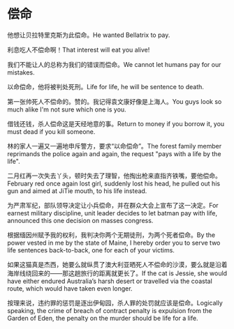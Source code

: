 # 偿命

<p><span class="chinese">他想让贝拉特里克斯为此偿命。</span><span class="english">He wanted Bellatrix to pay.</span></p>

<p><span class="chinese">利息吃人不偿命啊！</span><span class="english">That interest will eat you alive!</span></p>

<p><span class="chinese">我们不能让人的总称为我们的错误而偿命。</span><span class="english">We cannot let humans pay for our mistakes.</span></p>

<p><span class="chinese">以命偿命，他将被判处死刑。</span><span class="english">Life for life, he will be sentence to death.</span></p>

<p><span class="chinese">第一张帅死人不偿命的。赞的。我记得袁文康好像是上海人。</span><span class="english">You guys look so much alike I'm not sure which one is you.</span></p>

<p><span class="chinese">借钱还钱，杀人偿命这是天经地意的事。</span><span class="english">Return to money if you borrow it, you must dead if you kill someone.</span></p>

<p><span class="chinese">林的家人一遍又一遍地申斥警方，要求“以命偿命”。</span><span class="english">The forest family member reprimands the police again and again, the request "pays with a life by the life".</span></p>

<p><span class="chinese">二月红再一次失去丫头，顿时失去了理智，他掏出枪来直指齐铁嘴，要他偿命。</span><span class="english">February red once again lost girl, suddenly lost his head, he pulled out his gun and aimed at JiTie mouth, to his life instead.</span></p>

<p><span class="chinese">为严肃军纪，部队领导决定让小兵偿命，并在群众大会上宣布了这一决定。</span><span class="english">For earnest military discipline, unit leader decides to let batman pay with life, announced this one decision on masses congress.</span></p>

<p><span class="chinese">根据缅因州赋予我的权利，我判决你两个无期徒刑，为两个死者偿命。</span><span class="english">By the power vested in me by the state of Maine, I hereby order you to serve two life sentences back-to-back, one for each of your victims.</span></p>

<p><span class="chinese">如果这猫真是杰西，她要么就纵贯了澳大利亚晒死人不偿命的沙漠，要么就是沿着海岸线绕回来的——那这趟旅行的距离就更长了。</span><span class="english">If the cat is Jessie, she would have either endured Australia’s harsh desert or travelled via the coastal route, which would have taken even longer.</span></p>

<p><span class="chinese">按理来说，违约罪的惩罚是逐出伊甸园，杀人罪的处罚就应该是偿命。</span><span class="english">Logically speaking, the crime of breach of contract penalty is expulsion from the Garden of Eden, the penalty on the murder should be life for a life.</span></p>

